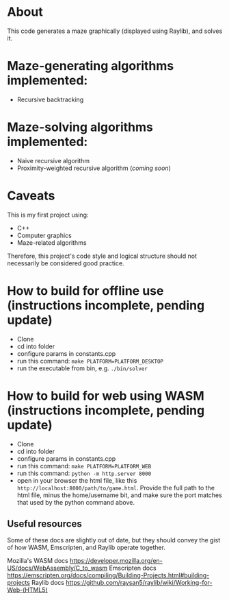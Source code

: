 # About
This code generates a maze graphically (displayed using Raylib), and solves it.

# Maze-generating algorithms implemented:
- Recursive backtracking

# Maze-solving algorithms implemented:
- Naive recursive algorithm
- Proximity-weighted recursive algorithm (*coming soon*)

# Caveats
This is my first project using: 
- C++
- Computer graphics
- Maze-related algorithms

Therefore, this project's code style and logical structure should not necessarily be considered good practice.

# How to build for offline use (instructions incomplete, pending update)
- Clone
- cd into folder
- configure params in constants.cpp
- run this command: `make PLATFORM=PLATFORM_DESKTOP`
- run the executable from bin, e.g. `./bin/solver`

# How to build for web using WASM (instructions incomplete, pending update)
- Clone
- cd into folder
- configure params in constants.cpp
- run this command: `make PLATFORM=PLATFORM_WEB`
- run this command: `python -m http.server 8000`
- open in your browser the html file, like this `http://localhost:8000/path/to/game.html`. Provide the full path to the html file, minus the home/username bit, and make sure the port matches that used by the python command above.


## Useful resources 
Some of these docs are slightly out of date, but they should convey the gist of how WASM, Emscripten, and Raylib operate together.

Mozilla's WASM docs https://developer.mozilla.org/en-US/docs/WebAssembly/C_to_wasm 
Emscripten docs https://emscripten.org/docs/compiling/Building-Projects.html#building-projects 
Raylib docs https://github.com/raysan5/raylib/wiki/Working-for-Web-(HTML5) 
